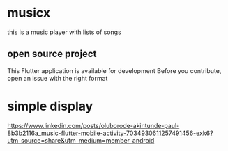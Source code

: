 # musicx

this is a music player with lists of songs

## open source project
This  Flutter application is available for development 
Before you contribute, open an issue with the right format 


# simple display
https://www.linkedin.com/posts/oluborode-akintunde-paul-8b3b2116a_music-flutter-mobile-activity-7034930611257491456-exk6?utm_source=share&utm_medium=member_android

